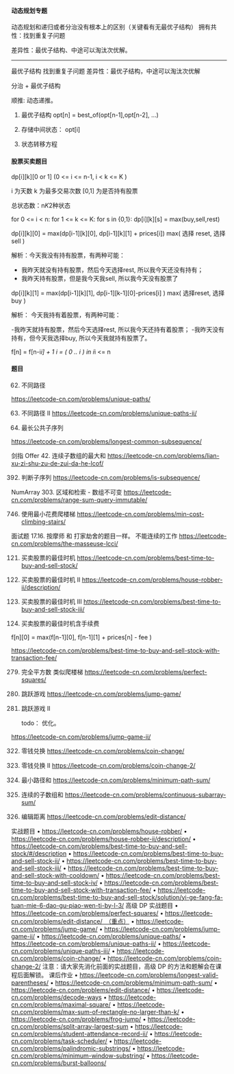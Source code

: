 
#### 动态规划专题


动态规划和递归或者分治没有根本上的区别（关键看有无最优子结构）
拥有共性：找到重复子问题

差异性：最优子结构、中途可以淘汰次优解。

-----------

最优子结构
找到重复子问题
差异性：最优子结构，中途可以淘汰次优解

分治 + 最优子结构

顺推: 动态递推。





1. 最优子结构 opt[n] = best_of(opt[n-1],opt[n-2], ...)

2. 存储中间状态： opt[i]

3. 状态转移方程



#### 股票买卖题目

dp[i][k][0 or 1] (0 <= i <= n-1, i < k <= K )

i 为天数
k 为最多交易次数
[0,1] 为是否持有股票

总状态数：n*K*2种状态


for 0 <= i < n:
    for 1 <= k <= K:
        for s in {0,1}:
            dp[i][k][s] = max(buy,sell,rest)
            

dp[i][k][0] = max(dp[i-1][k][0], dp[i-1][k][1] + prices[i])
              max(  选择 reset, 选择sell )
              
解析：今天我没有持有股票，有两种可能：
- 我昨天就没有持有股票，然后今天选择rest, 所以我今天还没有持有；
- 我昨天持有股票，但是我今天我sell, 所以我今天没有股票了

dp[i][k][1] = max(dp[i-1][k][1], dp[i-1][k-1][0]-prices[i] )
              max(  选择reset,        选择buy )

解析： 今天我持有着股票，有两种可能：

-我昨天就持有股票，然后今天选择rest, 所以我今天还持有着股票；
-我昨天没有持有，但今天我选择buy, 所以今天我就持有股票了。


              

f[n] = f[n-i*i] + 1
i = ( 0 .. i ) in i*i <= n






    

#### 题目
    
62. 不同路径
    
https://leetcode-cn.com/problems/unique-paths/

63. 不同路径 II
https://leetcode-cn.com/problems/unique-paths-ii/


1143. 最长公共子序列

https://leetcode-cn.com/problems/longest-common-subsequence/



剑指 Offer 42. 连续子数组的最大和
https://leetcode-cn.com/problems/lian-xu-zi-shu-zu-de-zui-da-he-lcof/


392. 判断子序列
https://leetcode-cn.com/problems/is-subsequence/



NumArray
303. 区域和检索 - 数组不可变
https://leetcode-cn.com/problems/range-sum-query-immutable/


746. 使用最小花费爬楼梯
https://leetcode-cn.com/problems/min-cost-climbing-stairs/


面试题 17.16. 按摩师
和 打家劫舍的题目一样。  不能连续的工作
https://leetcode-cn.com/problems/the-masseuse-lcci/


121. 买卖股票的最佳时机
https://leetcode-cn.com/problems/best-time-to-buy-and-sell-stock/


122. 买卖股票的最佳时机 II
https://leetcode-cn.com/problems/house-robber-ii/description/


123. 买卖股票的最佳时机 III
https://leetcode-cn.com/problems/best-time-to-buy-and-sell-stock-iii/


714. 买卖股票的最佳时机含手续费

f[n][0] = max(f[n-1][0], f[n-1][1] + prices[n] - fee )


https://leetcode-cn.com/problems/best-time-to-buy-and-sell-stock-with-transaction-fee/


279. 完全平方数
    类似爬楼梯
https://leetcode-cn.com/problems/perfect-squares/

55. 跳跃游戏
https://leetcode-cn.com/problems/jump-game/

45. 跳跃游戏 II
    
    todo： 优化。
    
https://leetcode-cn.com/problems/jump-game-ii/


322. 零钱兑换
https://leetcode-cn.com/problems/coin-change/


518. 零钱兑换 II
https://leetcode-cn.com/problems/coin-change-2/


64. 最小路径和
https://leetcode-cn.com/problems/minimum-path-sum/


523. 连续的子数组和
https://leetcode-cn.com/problems/continuous-subarray-sum/


72. 编辑距离
https://leetcode-cn.com/problems/edit-distance/

实战题目
•	https://leetcode-cn.com/problems/house-robber/
•	https://leetcode-cn.com/problems/house-robber-ii/description/
•	https://leetcode-cn.com/problems/best-time-to-buy-and-sell-stock/#/description
•	https://leetcode-cn.com/problems/best-time-to-buy-and-sell-stock-ii/
•	https://leetcode-cn.com/problems/best-time-to-buy-and-sell-stock-iii/
•	https://leetcode-cn.com/problems/best-time-to-buy-and-sell-stock-with-cooldown/
•	https://leetcode-cn.com/problems/best-time-to-buy-and-sell-stock-iv/
•	https://leetcode-cn.com/problems/best-time-to-buy-and-sell-stock-with-transaction-fee/
•	https://leetcode-cn.com/problems/best-time-to-buy-and-sell-stock/solution/yi-ge-fang-fa-tuan-mie-6-dao-gu-piao-wen-ti-by-l-3/
高级 DP 实战题目
•	https://leetcode-cn.com/problems/perfect-squares/
•	https://leetcode-cn.com/problems/edit-distance/ （重点）
•	https://leetcode-cn.com/problems/jump-game/
•	https://leetcode-cn.com/problems/jump-game-ii/
•	https://leetcode-cn.com/problems/unique-paths/
•	https://leetcode-cn.com/problems/unique-paths-ii/
•	https://leetcode-cn.com/problems/unique-paths-iii/
•	https://leetcode-cn.com/problems/coin-change/
•	https://leetcode-cn.com/problems/coin-change-2/
注意：请大家先消化前面的实战题目，高级 DP 的方法和题解会在课程后面解锁。
课后作业
•	https://leetcode-cn.com/problems/longest-valid-parentheses/
•	https://leetcode-cn.com/problems/minimum-path-sum/
•	https://leetcode-cn.com/problems/edit-distance/
•	https://leetcode-cn.com/problems/decode-ways
•	https://leetcode-cn.com/problems/maximal-square/
•	https://leetcode-cn.com/problems/max-sum-of-rectangle-no-larger-than-k/
•	https://leetcode-cn.com/problems/frog-jump/
•	https://leetcode-cn.com/problems/split-array-largest-sum
•	https://leetcode-cn.com/problems/student-attendance-record-ii/
•	https://leetcode-cn.com/problems/task-scheduler/
•	https://leetcode-cn.com/problems/palindromic-substrings/
•	https://leetcode-cn.com/problems/minimum-window-substring/
•	https://leetcode-cn.com/problems/burst-balloons/












    